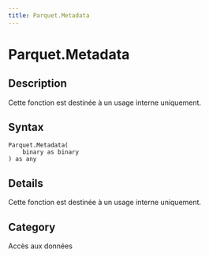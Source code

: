 ```yaml
---
title: Parquet.Metadata
---
```


# Parquet.Metadata


## Description

Cette fonction est destinée à un usage interne uniquement.


## Syntax

```powerquery
Parquet.Metadata(
    binary as binary
) as any
```


## Details

Cette fonction est destinée à un usage interne uniquement.



## Category
Accès aux données
